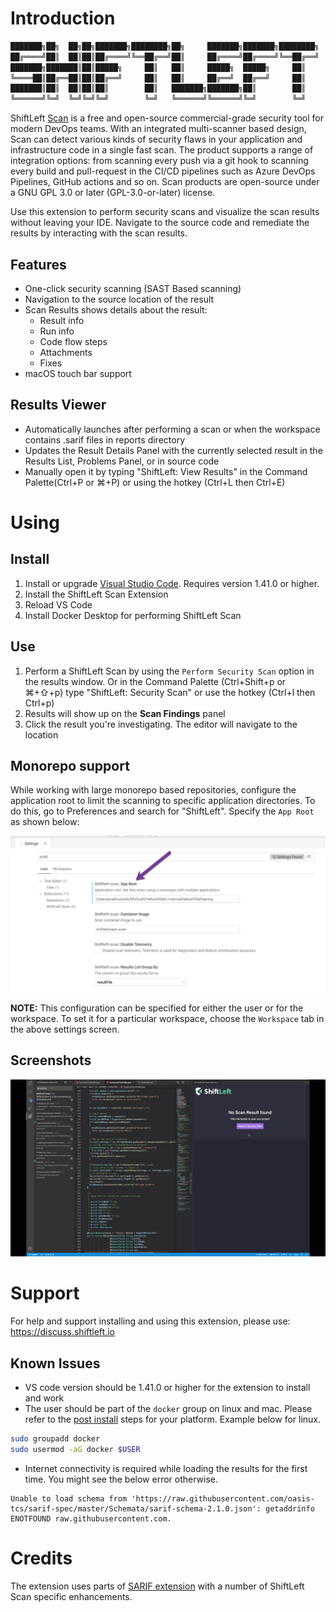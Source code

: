 # Introduction

```bash
███████╗██╗  ██╗██╗███████╗████████╗██╗     ███████╗███████╗████████╗    ███████╗ ██████╗ █████╗ ███╗   ██╗
██╔════╝██║  ██║██║██╔════╝╚══██╔══╝██║     ██╔════╝██╔════╝╚══██╔══╝    ██╔════╝██╔════╝██╔══██╗████╗  ██║
███████╗███████║██║█████╗     ██║   ██║     █████╗  █████╗     ██║       ███████╗██║     ███████║██╔██╗ ██║
╚════██║██╔══██║██║██╔══╝     ██║   ██║     ██╔══╝  ██╔══╝     ██║       ╚════██║██║     ██╔══██║██║╚██╗██║
███████║██║  ██║██║██║        ██║   ███████╗███████╗██║        ██║       ███████║╚██████╗██║  ██║██║ ╚████║
╚══════╝╚═╝  ╚═╝╚═╝╚═╝        ╚═╝   ╚══════╝╚══════╝╚═╝        ╚═╝       ╚══════╝ ╚═════╝╚═╝  ╚═╝╚═╝  ╚═══╝
```

ShiftLeft [Scan](https://docs.shiftleft.io/shiftleft/scan/scan) is a free and open-source commercial-grade security tool for modern DevOps teams. With an integrated multi-scanner based design, Scan can detect various kinds of security flaws in your application and infrastructure code in a single fast scan. The product supports a range of integration options: from scanning every push via a git hook to scanning every build and pull-request in the CI/CD pipelines such as Azure DevOps Pipelines, GitHub actions and so on. Scan products are open-source under a GNU GPL 3.0 or later (GPL-3.0-or-later) license.

Use this extension to perform security scans and visualize the scan results without leaving your IDE. Navigate to the source code and remediate the results by interacting with the scan results.

## **Features**

- One-click security scanning (SAST Based scanning)
- Navigation to the source location of the result
- Scan Results shows details about the result:
  - Result info
  - Run info
  - Code flow steps
  - Attachments
  - Fixes
- macOS touch bar support

## Results Viewer

- Automatically launches after performing a scan or when the workspace contains .sarif files in reports directory
- Updates the Result Details Panel with the currently selected result in the Results List, Problems Panel, or in source code
- Manually open it by typing "ShiftLeft: View Results" in the Command Palette(Ctrl+P or ⌘+P) or using the hotkey (Ctrl+L then Ctrl+E)

# Using

## Install

1. Install or upgrade [Visual Studio Code](https://code.visualstudio.com/). Requires version 1.41.0 or higher.
2. Install the ShiftLeft Scan Extension
3. Reload VS Code
4. Install Docker Desktop for performing ShiftLeft Scan

## Use

1. Perform a ShiftLeft Scan by using the `Perform Security Scan` option in the results window. Or in the Command Palette (Ctrl+Shift+p or ⌘+⇧+p) type "ShiftLeft: Security Scan" or use the hotkey (Ctrl+l then Ctrl+p)
2. Results will show up on the **Scan Findings** panel
3. Click the result you're investigating. The editor will navigate to the location

## Monorepo support

While working with large monorepo based repositories, configure the application root to limit the scanning to specific application directories. To do this, go to Preferences and search for "ShiftLeft". Specify the `App Root` as shown below:

![AppRoot Preference](https://raw.githubusercontent.com/ShiftLeftSecurity/scan-action/master/docs/readmeImages/vscode-pref.png?raw=true)

**NOTE:** This configuration can be specified for either the user or for the workspace. To set it for a particular workspace, choose the `Workspace` tab in the above settings screen.

## Screenshots

![Extension in Action](https://raw.githubusercontent.com/ShiftLeftSecurity/scan-action/master/docs/readmeImages/vscode.gif?raw=true)

# Support

For help and support installing and using this extension, please use: https://discuss.shiftleft.io

## Known Issues

- VS code version should be 1.41.0 or higher for the extension to install and work
- The user should be part of the `docker` group on linux and mac. Please refer to the [post install](https://docs.docker.com/install/linux/linux-postinstall/) steps for your platform. Example below for linux.

```bash
sudo groupadd docker
sudo usermod -aG docker $USER
```

- Internet connectivity is required while loading the results for the first time. You might see the below error otherwise.

```
Unable to load schema from 'https://raw.githubusercontent.com/oasis-tcs/sarif-spec/master/Schemata/sarif-schema-2.1.0.json': getaddrinfo ENOTFOUND raw.githubusercontent.com.
```

# Credits

The extension uses parts of [SARIF extension](https://github.com/Microsoft/sarif-vscode-extension) with a number of ShiftLeft Scan specific enhancements.
